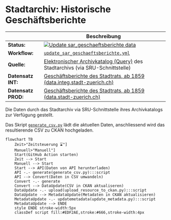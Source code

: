 Stadtarchiv: Historische Geschäftsberichte
===========================================

||Beschreibung|
|---|---|
|**Status:**|[![Update sar_geschaeftsberichte data](https://github.com/opendatazurich/opendatazurich.github.io/actions/workflows/update_sar_geschaeftsberichte.yml/badge.svg)](https://github.com/opendatazurich/opendatazurich.github.io/actions/workflows/update_sar_geschaeftsberichte.yml)|
|**Workflow:**|[`update_sar_geschaeftsberichte.yml`](https://github.com/opendatazurich/opendatazurich.github.io/blob/master/.github/workflows/update_sar_geschaeftsberichte.yml)|
|**Quelle:**| [Elektronischer Archivkatalog (Query)](https://amsquery.stadt-zuerich.ch/suchinfo.aspx) des Stadtarchivs (via SRU-Schnittstelle)
|**Datensatz INT:**|[Geschäftsberichte des Stadtrats, ab 1859 (data.integ.stadt-zuerich.ch)](https://data.integ.stadt-zuerich.ch/dataset/sar_geschaeftsberichte)|
|**Datensatz PROD:**|[Geschäftsberichte des Stadtrats, ab 1859 (data.stadt-zuerich.ch)](https://data.stadt-zuerich.ch/dataset/sar_geschaeftsberichte)|

Die Daten durch das Stadtarchiv via SRU-Schnittstelle ihres Archivkatalogs zur Verfügung gestellt.

Das Skript [`generate_csv.py`](https://github.com/opendatazurich/opendatazurich.github.io/blob/master/automation/sar_geschaeftsberichte/generate_csv.py) lädt die aktuellen Daten, anschliessend wird das resultierende CSV zu CKAN hochgeladen. 

```mermaid
flowchart TB
    Zeit>"Zeitsteuerung ⌛️"]
    Manuell>"Manuell"]
    Start(GitHub Action starten)
    Zeit --> Start
    Manuell --> Start
    Start --> API(Daten von API herunterladen)
    API -.- generate(generate_csv.py):::script
    API --> Convert(Daten in CSV umwandeln)
    Convert -.- generate
    Convert --> DataUpdate(CSV in CKAN aktualiseren)
    DataUpdate -.- upload(upload_resource_to_ckan.py):::script
    DataUpdate --> MetadataUpdate(Metadaten in CKAN aktualisieren)
    MetadataUpdate -.- updatemetadata(update_metadata.py):::script
    MetadataUpdate --> ENDE
    style ENDE stroke-width:5px
    classDef script fill:#EDF2AE,stroke:#666,stroke-width:4px
```

